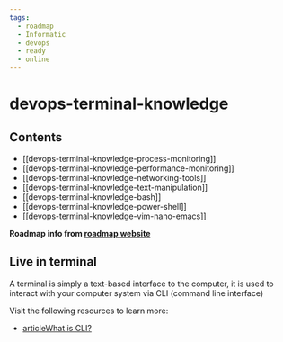 ```yaml
---
tags:
  - roadmap
  - Informatic
  - devops
  - ready
  - online
---
```


# devops-terminal-knowledge

## Contents

- [[devops-terminal-knowledge-process-monitoring]]
- [[devops-terminal-knowledge-performance-monitoring]]
- [[devops-terminal-knowledge-networking-tools]]
- [[devops-terminal-knowledge-text-manipulation]]
- [[devops-terminal-knowledge-bash]]
- [[devops-terminal-knowledge-power-shell]]
- [[devops-terminal-knowledge-vim-nano-emacs]]

__Roadmap info from [roadmap website](https://roadmap.sh/devops/terminal-knowledge@LvhFmlxz5uIy7k_nzx2Bv)__

## Live in terminal

A terminal is simply a text-based interface to the computer, it is used to interact with your computer system via CLI (command line interface)

Visit the following resources to learn more:

- [articleWhat is CLI?](https://en.wikipedia.org/wiki/Command-line_interface)
